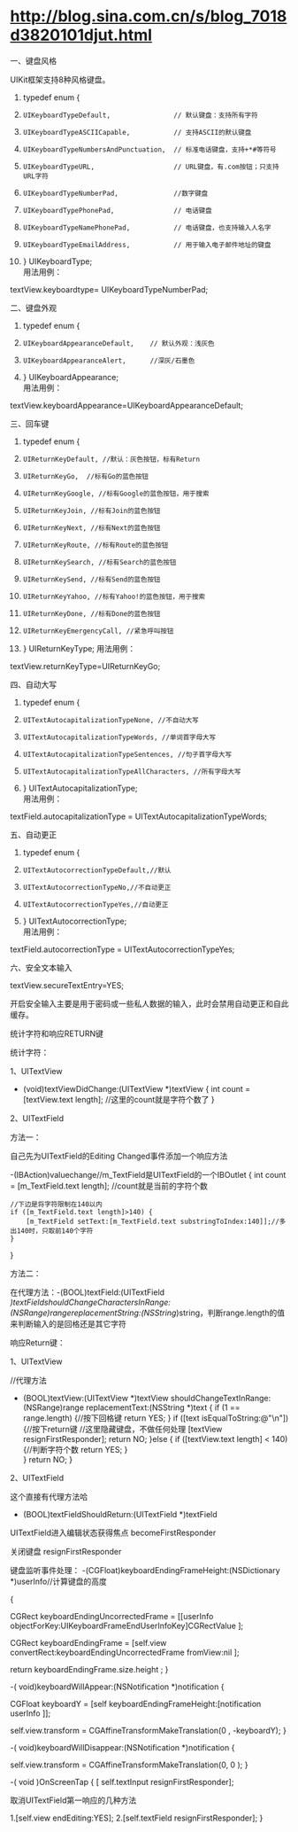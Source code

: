 # http://blog.sina.com.cn/s/blog_7018d3820101djut.html



一、键盘风格  

UIKit框架支持8种风格键盘。

1. typedef enum {  
2.     UIKeyboardTypeDefault,                // 默认键盘：支持所有字符   
3.     UIKeyboardTypeASCIICapable,           // 支持ASCII的默认键盘   
4.     UIKeyboardTypeNumbersAndPunctuation,  // 标准电话键盘，支持+*#等符号   
5.     UIKeyboardTypeURL,                    // URL键盘，有.com按钮；只支持URL字符   
6.     UIKeyboardTypeNumberPad,              //数字键盘   
7.     UIKeyboardTypePhonePad,               // 电话键盘   
8.     UIKeyboardTypeNamePhonePad,           // 电话键盘，也支持输入人名字   
9.     UIKeyboardTypeEmailAddress,           // 用于输入电子邮件地址的键盘   
10. } UIKeyboardType;  
用法用例：

textView.keyboardtype= UIKeyboardTypeNumberPad;

二、键盘外观

1. typedef enum {  
2.     UIKeyboardAppearanceDefault,    // 默认外观：浅灰色   
3.     UIKeyboardAppearanceAlert,      //深灰/石墨色   
4. } UIKeyboardAppearance;  
用法用例：

textView.keyboardAppearance=UIKeyboardAppearanceDefault;

三、回车键

1. typedef enum {  
2.     UIReturnKeyDefault, //默认：灰色按钮，标有Return
3.     UIReturnKeyGo,  //标有Go的蓝色按钮
4.     UIReturnKeyGoogle, //标有Google的蓝色按钮，用于搜索
5.     UIReturnKeyJoin, //标有Join的蓝色按钮
6.     UIReturnKeyNext, //标有Next的蓝色按钮
7.     UIReturnKeyRoute, //标有Route的蓝色按钮
8.     UIReturnKeySearch, //标有Search的蓝色按钮
9.     UIReturnKeySend, //标有Send的蓝色按钮
10.     UIReturnKeyYahoo, //标有Yahoo!的蓝色按钮，用于搜索
11.     UIReturnKeyDone, //标有Done的蓝色按钮
12.     UIReturnKeyEmergencyCall, //紧急呼叫按钮
13. } UIReturnKeyType; 
用法用例：

textView.returnKeyType=UIReturnKeyGo;

四、自动大写

1. typedef enum {  
2.     UITextAutocapitalizationTypeNone, //不自动大写   
3.     UITextAutocapitalizationTypeWords, //单词首字母大写   
4.     UITextAutocapitalizationTypeSentences, //句子首字母大写   
5.     UITextAutocapitalizationTypeAllCharacters, //所有字母大写   
6. } UITextAutocapitalizationType;  
用法用例：


textField.autocapitalizationType = UITextAutocapitalizationTypeWords;

五、自动更正

1. typedef enum {  
2.     UITextAutocorrectionTypeDefault,//默认   
3.     UITextAutocorrectionTypeNo,//不自动更正   
4.     UITextAutocorrectionTypeYes,//自动更正   
5. } UITextAutocorrectionType;  
用法用例：


textField.autocorrectionType = UITextAutocorrectionTypeYes;

六、安全文本输入

textView.secureTextEntry=YES;

开启安全输入主要是用于密码或一些私人数据的输入，此时会禁用自动更正和自此缓存。



统计字符和响应RETURN键

统计字符：

1、UITextView

- (void)textViewDidChange:(UITextView *)textView
{
    int count = [textView.text length];
    //这里的count就是字符个数了
}

2、UITextField

方法一：

自己先为UITextField的Editing Changed事件添加一个响应方法

-(IBAction)valuechange//m_TextField是UITextField的一个IBOutlet
{
     int count = [m_TextField.text length];
     //count就是当前的字符个数

    //下边是将字符限制在140以内
    if ([m_TextField.text length]>140) {
        [m_TextField setText:[m_TextField.text substringToIndex:140]];//多出140时，只取前140个字符
    }
}

方法二：

在代理方法：-(BOOL)textField:(UITextField *)textFieldshouldChangeCharactersInRange:(NSRange)rangereplacementString:(NSString*)string，判断range.length的值来判断输入的是回格还是其它字符

 

响应Return键：

1、UITextView

//代理方法

- (BOOL)textView:(UITextView *)textView shouldChangeTextInRange:(NSRange)range replacementText:(NSString *)text
{
    if (1 == range.length) {//按下回格键
        return YES;
    }
    if ([text isEqualToString:@"\n"]) {//按下return键
        //这里隐藏键盘，不做任何处理
        [textView resignFirstResponder];
        return NO;
    }else {
        if ([textView.text length] < 140) {//判断字符个数
            return YES;
        }  
    }
    return NO;
}

2、UITextField

这个直接有代理方法哈

- (BOOL)textFieldShouldReturn:(UITextField *)textField



UITextField进入编辑状态获得焦点 becomeFirstResponder


 关闭键盘 resignFirstResponder 


键盘监听事件处理：
-(CGFloat)keyboardEndingFrameHeight:(NSDictionary *)userInfo//计算键盘的高度

{
   
 CGRect keyboardEndingUncorrectedFrame = [[userInfo objectForKey:UIKeyboardFrameEndUserInfoKey]CGRectValue
];
   
 CGRect keyboardEndingFrame = [self.view convertRect:keyboardEndingUncorrectedFrame fromView:nil
];
   
 return keyboardEndingFrame.size.height
;
}

-(
void)keyboardWillAppear:(NSNotification 
*)notification
{
   
 CGFloat keyboardY = [self keyboardEndingFrameHeight:[notification userInfo
]];
   
 self.view.transform = CGAffineTransformMakeTranslation(0
, -keyboardY);
}

-(
void)keyboardWillDisappear:(NSNotification 
*)notification
{
   
 self.view.transform = CGAffineTransformMakeTranslation(0, 0
);
}

-(
void
)OnScreenTap
{
    [
self.textInput resignFirstResponder];


取消UITextField第一响应的几种方法   

1.[self.view endEditing:YES];
2.[self.textField  resignFirstResponder]; 
}

